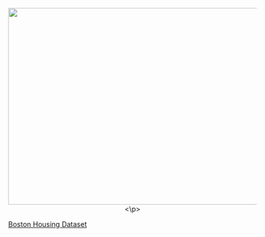 <p align="center">
  <img width="800" height="400" src="https://miro.medium.com/max/655/1*vmiz8BGm1Xp6QnUSQBVVRg.png">
<\p>

[Boston Housing Dataset](https://www.cs.toronto.edu/~delve/data/boston/bostonDetail.html)
